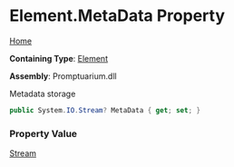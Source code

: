 # Element\.MetaData Property

[Home](../../../README.md)

**Containing Type**: [Element](../README.md)

**Assembly**: Promptuarium\.dll

  
Metadata storage

```csharp
public System.IO.Stream? MetaData { get; set; }
```

### Property Value

[Stream](https://docs.microsoft.com/en-us/dotnet/api/system.io.stream)

